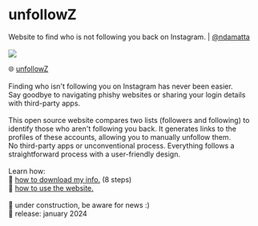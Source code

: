 # unfollowZ<br> 
Website to find who is not following you back on Instagram. | <a href="https://www.github.com/ndamatta">@ndamatta</a><br>
<br>
<picture><img src="https://github.com/ndamatta/unfollowz/assets/105658793/ff980da6-a554-445f-acf9-0b86c7bb7217"></picture><br>

🌐 <a href="https://ndamatta.github.io/unfollowz/">unfollowZ</a><br>
<br>
Finding who isn't following you on Instagram has never been easier.<br>
Say goodbye to navigating phishy websites or sharing your login details with third-party apps.<br>
<br>
This open source website compares two lists (followers and following) to identify those who aren't following you back. It generates links to the profiles of these accounts, allowing you to manually unfollow them.<br>
No third-party apps or unconventional process. Everything follows a straightforward process with a user-friendly design.
<br>
<br>
Learn how:<br>
📂 <a href="https://github.com/ndamatta/unfollowz/blob/main/howToDownloadInfo.md">how to download my info.</a> (8 steps)<br>
👤 <a href="#">how to use the website.</a> <br>
<br>
🔧 under construction, be aware for news :)<br>
📅 release: january 2024
